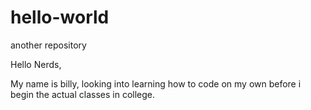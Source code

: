 # hello-world
another repository

Hello Nerds,

My name is billy, looking into learning how to code on my own before i begin the actual classes in college. 
